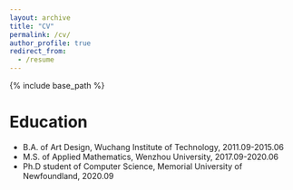 ```yaml
---
layout: archive
title: "CV"
permalink: /cv/
author_profile: true
redirect_from:
  - /resume
---
```


{% include base_path %}

Education
======
* B.A. of Art Design, Wuchang Institute of Technology, 2011.09-2015.06
* M.S. of Applied Mathematics, Wenzhou University, 2017.09-2020.06
* Ph.D student of Computer Science, Memorial University of Newfoundland, 2020.09 

 
 
